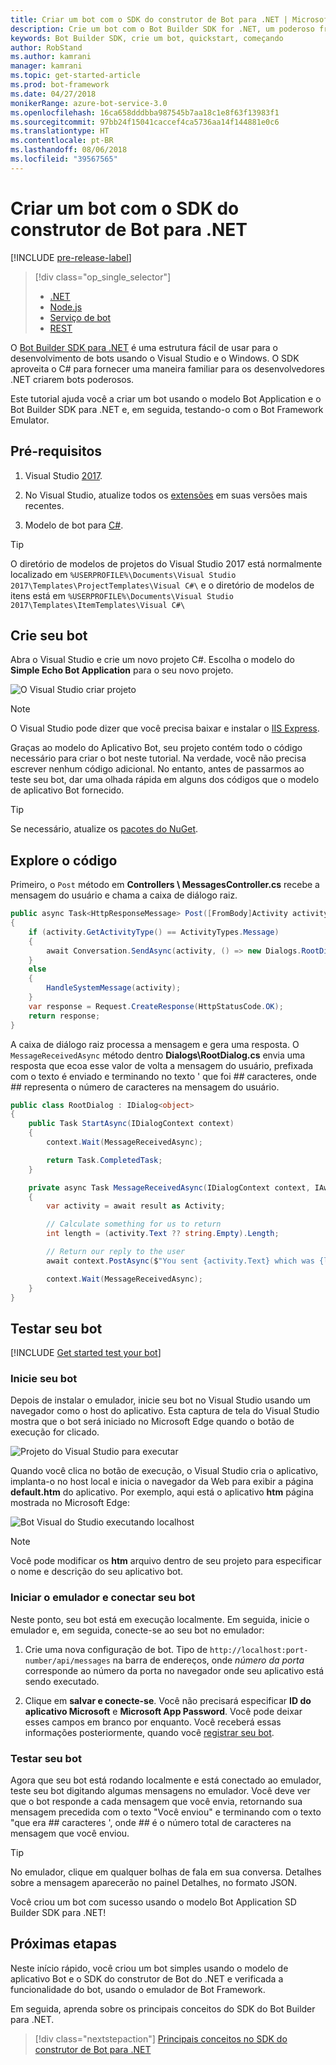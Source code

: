 ```yaml
---
title: Criar um bot com o SDK do construtor de Bot para .NET | Microsoft Docs
description: Crie um bot com o Bot Builder SDK for .NET, um poderoso framework de construção bot.
keywords: Bot Builder SDK, crie um bot, quickstart, começando
author: RobStand
ms.author: kamrani
manager: kamrani
ms.topic: get-started-article
ms.prod: bot-framework
ms.date: 04/27/2018
monikerRange: azure-bot-service-3.0
ms.openlocfilehash: 16ca658dddbba987545b7aa18c1e8f63f13983f1
ms.sourcegitcommit: 97bb24f15041caccef4ca5736aa14f144881e0c6
ms.translationtype: HT
ms.contentlocale: pt-BR
ms.lasthandoff: 08/06/2018
ms.locfileid: "39567565"
---
```

# <a name="create-a-bot-with-the-bot-builder-sdk-for-net"></a>Criar um bot com o SDK do construtor de Bot para .NET

[!INCLUDE [pre-release-label](../includes/pre-release-label-v3.md)]

> [!div class="op_single_selector"]
> - [.NET](../dotnet/bot-builder-dotnet-quickstart.md)
> - [Node.js](../nodejs/bot-builder-nodejs-quickstart.md)
> - [Serviço de bot](../bot-service-quickstart.md)
> - [REST](../rest-api/bot-framework-rest-connector-quickstart.md)

O <a href="https://github.com/Microsoft/BotBuilder" target="_blank">Bot Builder SDK para .NET</a> é uma estrutura fácil de usar para o desenvolvimento de bots usando o Visual Studio e o Windows. O SDK aproveita o C# para fornecer uma maneira familiar para os desenvolvedores .NET criarem bots poderosos.


Este tutorial ajuda você a criar um bot usando o modelo Bot Application e o Bot Builder SDK para .NET e, em seguida, testando-o com o Bot Framework Emulator.

## <a name="prerequisites"></a>Pré-requisitos
1. Visual Studio [2017](https://www.visualstudio.com/).

2. No Visual Studio, atualize todos os [extensões](https://docs.microsoft.com/en-us/visualstudio/extensibility/how-to-update-a-visual-studio-extension) em suas versões mais recentes.

3. Modelo de bot para [C#](https://marketplace.visualstudio.com/items?itemName=BotBuilder.BotBuilderV3).

> [!TIP]
> O diretório de modelos de projetos do Visual Studio 2017 está normalmente localizado em `%USERPROFILE%\Documents\Visual Studio 2017\Templates\ProjectTemplates\Visual C#\` e o diretório de modelos de itens está em `%USERPROFILE%\Documents\Visual Studio 2017\Templates\ItemTemplates\Visual C#\`

## <a name="create-your-bot"></a>Crie seu bot

Abra o Visual Studio e crie um novo projeto C#. Escolha o modelo do **Simple Echo Bot Application** para o seu novo projeto.

![O Visual Studio criar projeto](../media/connector-getstarted-create-project.png)

> [!NOTE]
> O Visual Studio pode dizer que você precisa baixar e instalar o [IIS Express](https://www.microsoft.com/en-us/download/details.aspx?id=48264). 

Graças ao modelo do Aplicativo Bot, seu projeto contém todo o código necessário para criar o bot neste tutorial. Na verdade, você não precisa escrever nenhum código adicional. No entanto, antes de passarmos ao teste seu bot, dar uma olhada rápida em alguns dos códigos que o modelo de aplicativo Bot fornecido.

> [!TIP] 
> Se necessário, atualize os [pacotes do NuGet](https://docs.microsoft.com/en-us/nuget/quickstart/install-and-use-a-package-in-visual-studio).

## <a name="explore-the-code"></a>Explore o código

Primeiro, o `Post` método em **Controllers \ MessagesController.cs** recebe a mensagem do usuário e chama a caixa de diálogo raiz.

```csharp
public async Task<HttpResponseMessage> Post([FromBody]Activity activity)
{
    if (activity.GetActivityType() == ActivityTypes.Message)
    {
        await Conversation.SendAsync(activity, () => new Dialogs.RootDialog());
    }
    else
    {
        HandleSystemMessage(activity);
    }
    var response = Request.CreateResponse(HttpStatusCode.OK);
    return response;
}

```

A caixa de diálogo raiz processa a mensagem e gera uma resposta. O `MessageReceivedAsync` método dentro **Dialogs\RootDialog.cs** envia uma resposta que ecoa esse valor de volta a mensagem do usuário, prefixada com o texto é enviado e terminando no texto ' que foi *##* caracteres, onde *##* representa o número de caracteres na mensagem do usuário.

```csharp
public class RootDialog : IDialog<object>
{
    public Task StartAsync(IDialogContext context)
    {
        context.Wait(MessageReceivedAsync);

        return Task.CompletedTask;
    }

    private async Task MessageReceivedAsync(IDialogContext context, IAwaitable<object> result)
    {
        var activity = await result as Activity;

        // Calculate something for us to return
        int length = (activity.Text ?? string.Empty).Length;

        // Return our reply to the user
        await context.PostAsync($"You sent {activity.Text} which was {length} characters");

        context.Wait(MessageReceivedAsync);
    }
}
```

## <a name="test-your-bot"></a>Testar seu bot

[!INCLUDE [Get started test your bot](../includes/snippet-getstarted-test-bot.md)]

### <a name="start-your-bot"></a>Inicie seu bot

Depois de instalar o emulador, inicie seu bot no Visual Studio usando um navegador como o host do aplicativo.
Esta captura de tela do Visual Studio mostra que o bot será iniciado no Microsoft Edge quando o botão de execução for clicado.

![Projeto do Visual Studio para executar](../media/connector-getstarted-start-bot-locally.png)

Quando você clica no botão de execução, o Visual Studio cria o aplicativo, implanta-o no host local e inicia o navegador da Web para exibir a página **default.htm** do aplicativo.
Por exemplo, aqui está o aplicativo **htm** página mostrada no Microsoft Edge:

![Bot Visual do Studio executando localhost](../media/connector-getstarted-bot-running-localhost.png)

> [!NOTE]
> Você pode modificar os **htm** arquivo dentro de seu projeto para especificar o nome e descrição do seu aplicativo bot.

### <a name="start-the-emulator-and-connect-your-bot"></a>Iniciar o emulador e conectar seu bot

Neste ponto, seu bot está em execução localmente.
Em seguida, inicie o emulador e, em seguida, conecte-se ao seu bot no emulador:

1. Crie uma nova configuração de bot. Tipo de `http://localhost:port-number/api/messages` na barra de endereços, onde *número da porta* corresponde ao número da porta no navegador onde seu aplicativo está sendo executado.

2. Clique em **salvar e conecte-se**. Você não precisará especificar **ID do aplicativo Microsoft** e **Microsoft App Password**. Você pode deixar esses campos em branco por enquanto. Você receberá essas informações posteriormente, quando você [registrar seu bot](~/bot-service-quickstart-registration.md).

### <a name="test-your-bot"></a>Testar seu bot

Agora que seu bot está rodando localmente e está conectado ao emulador, teste seu bot digitando algumas mensagens no emulador.
Você deve ver que o bot responde a cada mensagem que você envia, retornando sua mensagem precedida com o texto "Você enviou" e terminando com o texto "que era *##* caracteres ', onde *##* é o número total de caracteres na mensagem que você enviou.


> [!TIP]
> No emulador, clique em qualquer bolhas de fala em sua conversa. Detalhes sobre a mensagem aparecerão no painel Detalhes, no formato JSON.

Você criou um bot com sucesso usando o modelo Bot Application SD Builder SDK para .NET!

## <a name="next-steps"></a>Próximas etapas

Neste início rápido, você criou um bot simples usando o modelo de aplicativo Bot e o SDK do construtor de Bot do .NET e verificada a funcionalidade do bot, usando o emulador de Bot Framework.

Em seguida, aprenda sobre os principais conceitos do SDK do Bot Builder para .NET.

> [!div class="nextstepaction"]
> [Principais conceitos no SDK do construtor de Bot para .NET](bot-builder-dotnet-concepts.md)
